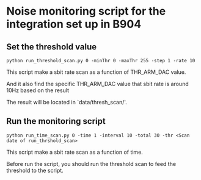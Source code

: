# Noise monitoring script for the integration set up in B904

## Set the threshold value
```
python run_threshold_scan.py 0 -minThr 0 -maxThr 255 -step 1 -rate 10
```
This script make a sbit rate scan as a function of THR\_ARM\_DAC value.

And it also find the specific THR\_ARM\_DAC value that sbit rate is around 10Hz based on the result

The result will be located in `data/thresh_scan/<Scan date>'.

## Run the monitoring script
```
python run_time_scan.py 0 -time 1 -interval 10 -total 30 -thr <Scan date of run_thrshold_scan>
```
This script make a sbit rate scan as a function of time.

Before run the script, you should run the threshold scan to feed the threshold to the script.
